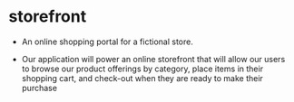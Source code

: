 # storefront

- An online shopping portal for a fictional store.

- Our application will power an online storefront that will allow our users to browse our product offerings by category, place items in their shopping cart, and check-out when they are ready to make their purchase
